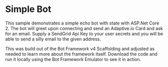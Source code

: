 ﻿# Simple Bot

This sample demonstrates a simple echo bot with state with ASP.Net Core 2. The bot will greet upon connecting and send an Adaptive.io Card and ask for an email.
Supply a SendGrid Api Key to your user secrets and you will be able to send a silly email to the given address.

This was build out of the Bot Framework v4 Scaffolding and adjusted as needed to learn more about the framework itself. Download the code and
run it locally using the Bot Framework Emulator to see it in action.
